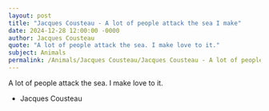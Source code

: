 ```yaml
---
layout: post
title: "Jacques Cousteau - A lot of people attack the sea I make"
date: 2024-12-28 12:00:00 -0000
author: Jacques Cousteau
quote: "A lot of people attack the sea. I make love to it."
subject: Animals
permalink: /Animals/Jacques Cousteau/Jacques Cousteau - A lot of people attack the sea I make
---
```


A lot of people attack the sea. I make love to it.

- Jacques Cousteau
